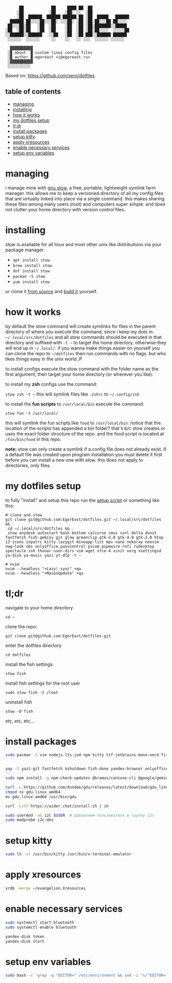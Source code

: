 ```
      ██            ██     ████ ██  ██
     ░██           ░██    ░██░ ░░  ░██
     ░██  ██████  ██████ ██████ ██ ░██  █████   ██████
  ██████ ██░░░░██░░░██░ ░░░██░ ░██ ░██ ██░░░██ ██░░░░
 ██░░░██░██   ░██  ░██    ░██  ░██ ░██░███████░░█████
░██  ░██░██   ░██  ░██    ░██  ░██ ░██░██░░░░  ░░░░░██
░░██████░░██████   ░░██   ░██  ░██ ███░░██████ ██████
 ░░░░░░  ░░░░░░     ░░    ░░   ░░ ░░░  ░░░░░░ ░░░░░░

  ▓▓▓▓▓▓▓▓▓▓
 ░▓ about  ▓ custom linux config files
 ░▓ author ▓ egoreast <i@egoreast.ru>
 ░▓▓▓▓▓▓▓▓▓▓
 ░░░░░░░░░░

```

Based on: <https://github.com/xero/dotfiles>

## table of contents

- [managing](#managing)
- [installing](#installing)
- [how it works](#how-it-works)
- [my dotfiles setup](#my-dotfiles-setup)
- [tl;dr](#tldr)
- [install packages](#install-packages)
- [setup kitty](#setupkitty)
- [apply xresources](#apply-xresources)
- [enable necessary services](#enable-necessary-services)
- [setup env variables](#setup-env-variables)

# managing

i manage mine with [gnu stow](http://www.gnu.org/software/stow/), a free, portable, lightweight symlink farm manager. this allows me to keep a versioned directory of all my config files that are virtually linked into place via a single command. this makes sharing these files among many users (root) and computers super simple. and does not clutter your home directory with version control files.

# installing

stow is available for all linux and most other unix like distributions via your package manager.

- `apt install stow`
- `brew install stow`
- `dnf install stow`
- `pacman -S stow`
- `yum install stow`

or clone it [from source](https://savannah.gnu.org/git/?group=stow) and [build it](http://git.savannah.gnu.org/cgit/stow.git/tree/INSTALL) yourself.

# how it works

by default the stow command will create symlinks for files in the parent directory of where you execute the command. since i keep my dots in: `~/.local/src/dotfiles` and all stow commands should be executed in that directory and suffixed with `-t ~` to target the home directory. otherwise they will end up in `~/.local/`. if you wanna make things easier on yourself you can clone the repo to `~/dotfiles` then run commands with no flags. but who likes things easy in the unix world ;P

to install configs execute the stow command with the folder name as the first argument, then target your home directory (or wherever you like).

to install my **zsh** configs use the command:

`stow zsh -t ~`
this will symlink files like `.zshrc` to `~/.config/zsh`

to install the **fun scripts** to `/usr/local/bin` execute the command:

`stow fun -t /usr/local/`

this will symlink the fun scripts like `food` to `/usr/local/bin`. notice that the location of the scripts has appended a bin folder? that's b/c stow creates or uses the exact folder structure of the repo. and the food script is located at `/fun/bin/food` in this repo.

**note:** stow can only create a symlink if a config file does not already exist. if a default file was created upon program installation you must delete it first before you can install a new one with stow. this does not apply to directories, only files.

# my dotfiles setup

to fully "install" and setup this repo run the [setup script](https://github.com/xero/dotfiles/blob/main/setup) or something like this:

```
# clone and stow
git clone git@github.com:EgorEast/dotfiles.git ~/.local/src/dotfiles &&
 cd ~/.local/src/dotfiles &&
 stow anydesk autostart bash bottom calcurse cmus curl delta dunst fastfetch fish gemini git glow greenclip gtk-3.0 gtk-4.0 gtk-2.0 htop i3 icons inputrc kitty lazygit mineapp-list mpv nano nekoray neovim nwg-look obs onlyoffice pavucontrol picom pipewire rofi rudesktop spectacle ssh thunar user-dirs vim wget xfce-4 xinit xorg xsettingsd ya-disk ya-music yazi yt-dlp -t ~

# nvim
nvim --headless "+Lazy! sync" +qa
nvim --headless "+MasonUpdate" +qa
```

# tl;dr

navigate to your home directory

`cd ~`

clone the repo:

`git clone git@github.com:EgorEast/dotfiles.git`

enter the dotfiles directory

`cd dotfiles`

install the fish settings

`stow fish`

install fish settings for the root user

`sudo stow fish -t /root`

uninstall fish

`stow -D fish`

etc, etc, etc...

# install packages

```sh
sudo pacman -S vim nodejs-lts-jod npm kitty ttf-jetbrains-mono-nerd fish fisher nvim lazygit git-delta trash-cli zoxide ouch glow onefetch ripgrep xclip xsel bottom htop cmus lsd playerctl jq gparted qbittorrent spectacle obs-studio networkmanager-openvpn yt-dlp shortcut redshift blueberry xfce4-clipman-plugin gsimplecal calcurse telegram-desktop libsecret gnome-keyring seahorse ddcutil firefox brightnessctl


yay -S yazi-git fastfetch kshutdown fish-done yandex-browser onlyoffice-bin portproton ventoy-bin pantum-driver yandex-browser-stable yandex-disk visual-studio-code-bin xkblayout-state-git picom rofi-greenclip rudesktop anydesk-bin xautolock nekoray-bin obsidian whatsapp-linux-desktop

sudo npm install -g npm-check-updates @bramus/caniuse-cli @google/gemini-cli

curl -L https://github.com/dundee/gdu/releases/latest/download/gdu_linux_amd64.tgz | tar xz
chmod +x gdu_linux_amd64
mv gdu_linux_amd64 /usr/bin/gdu

curl -LsSf https://aider.chat/install.sh | sh

sudo usermod -aG i2c $USER  # добавляем пользователя в группу i2c
sudo modprobe i2c-dev
```

# setup kitty

```sh
sudo ln -sf /usr/bin/kitty /usr/bin/x-terminal-emulator
```

# apply xresources

```sh
xrdb -merge ~/evangelion.Xresources
```

# enable necessary services

```sh
sudo systemctl start bluetooth
sudo systemctl enable bluetooth

yandex-disk token
yandex-disk start
```

# setup env variables

```sh
sudo bash -c 'grep -q "EDITOR=" /etc/environment && sed -i "s/^EDITOR=.*$/EDITOR=nvim/" /etc/environment || echo "EDITOR=nvim" >> /etc/environment; grep -q "BROWSER=" /etc/environment && sed -i "s/^BROWSER=.*$/BROWSER=yandex-browser-stable/" /etc/environment || echo "BROWSER=yandex-browser-stable" >> /etc/environment; grep -q "VISUAL=" /etc/environment || echo "VISUAL=nvim" >> /etc/environment; awk "!seen[\$0]++ && NF" /etc/environment > /tmp/env.tmp && mv /tmp/env.tmp /etc/environment; echo -e "\nПроверка:\n$(cat /etc/environment)"'
```

